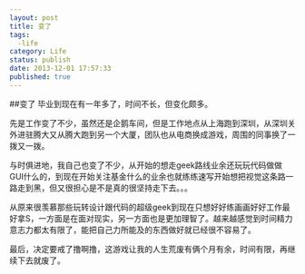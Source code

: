 ```yaml
---
layout: post
title: 变了
tags: 
  -life
category: Life
status: publish
date: 2013-12-01 17:57:33
published: true
---
```

##变了
毕业到现在有一年多了，时间不长，但变化颇多。

先是工作变了不少，虽然还是企鹅车间，但是工作地点从上海跑到深圳，从深圳关外进驻腾大又从腾大跑到另一个大厦，团队也从电商换成游戏，周围的同事换了一拨又一拨。

与时俱进地，我自己也变了不少，从开始的想走geek路线业余还玩玩代码做做GUI什么的，到现在开始关注基金什么的业余也就练练速写开始想把视觉这条路一路走到黑，但又很担心是不是真的很坚持走下去。。。

从原来很羡慕那些玩转设计跟代码的超级geek到现在只想好好练画画好好工作最好拿S，一方面是在面对现实，另一方面也是更加理智了。越来越感觉到时间精力意志力都太有限了，能把自己力所能及的东西做好就已经很不容易了。

最后，决定要戒了撸啊撸，这游戏让我的人生荒废有俩个月有余，时间有限，再继续下去就废了。

